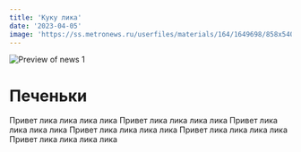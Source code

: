 ```yaml
---
title: 'Куку лика'
date: '2023-04-05'
image: 'https://ss.metronews.ru/userfiles/materials/164/1649698/858x540_dea5e695.jpg'
---
```


![Preview of news 1](https://ss.metronews.ru/userfiles/materials/164/1649698/858x540_dea5e695.jpg)

# Печеньки

Привет лика лика лика лика Привет лика лика лика лика  Привет лика лика лика лика  Привет лика лика лика лика  Привет лика лика лика лика  Привет лика лика лика лика 
